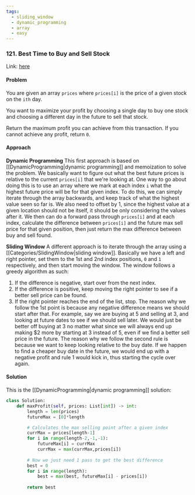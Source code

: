```yaml
---
tags:
  - sliding_window
  - dynamic_programming
  - array
  - easy
---
```


### 121. Best Time to Buy and Sell Stock

Link: [here](https://leetcode.com/problems/best-time-to-buy-and-sell-stock/description/)

#### Problem
You are given an array `prices` where `prices[i]` is the price of a given stock on the `ith` day.

You want to maximize your profit by choosing a single day to buy one stock and choosing a different day in the future to sell that stock.

Return the maximum profit you can achieve from this transaction. If you cannot achieve any profit, return `0`.

#### Approach
**Dynamic Programming**
This first approach is based on [[DynamicProgramming|dynamic programming]] and memoization to solve the problem. We basically want to figure out what the best future prices is relative to the current `prices[i]` that we're looking at. 
One way to go about doing this is to use an array where we mark at each index `i` what the highest future price will be for that given index. To do this, we can simply iterate through the array backwards, and keep track of what the highest value seen so far is. We also need to offset by 1, since the highest value at a given location should not be itself, it should be only considering the values after it.
We then can do a forward pass through `prices[i]` and at each index, calculate the difference between `prices[i]` and the future max sell price for that given position, then just return the max difference between buy and sell found.

**Sliding Window**
A different approach is to iterate through the array using a [[Categories/SlidingWindow|sliding window]]. Basically we have a left and right pointer, set them to the 1st and 2nd index positions, `0` and `1` respectively, and then start moving the window. 
The window follows a greedy algorithm as such:
1. If the difference is negative, start over from the next index.
2. If the difference is positive, keep moving the right pointer to see if a better sell price can be found.
3. If the right pointer reaches the end of the list, stop.
The reason why we follow the 1st point is because any negative difference means we should start after that. For example, say we are buying at 5 and selling at 3, and looking at future dates to see if we should sell later. We would just be better off buying at 3 no matter what since we will always end up making $2 more by starting at 3 instead of 5, even if we find a better sell price in the future.
The reason why we follow the second rule is because we want to keep looking relative to the buy date. If we happen to find a cheaper buy date in the future, we would end up with a negative profit and rule 1 would kick in, thus starting the cycle over again.

#### Solution
This is the [[DynamicProgramming|dynamic programming]] solution:
```python
class Solution:
    def maxProfit(self, prices: List[int]) -> int:
        length = len(prices)
        futureMax = [0]*length

        # Calculates the max selling point after a given index
        currMax = prices[length-1]
        for i in range(length-2,-1,-1):
            futureMax[i] = currMax
            currMax = max(currMax,prices[i])
        
        # Now we just need 1 pass to get the best difference
        best = 0
        for i in range(length):
            best = max(best, futureMax[i] - prices[i])
        
        return best
```
